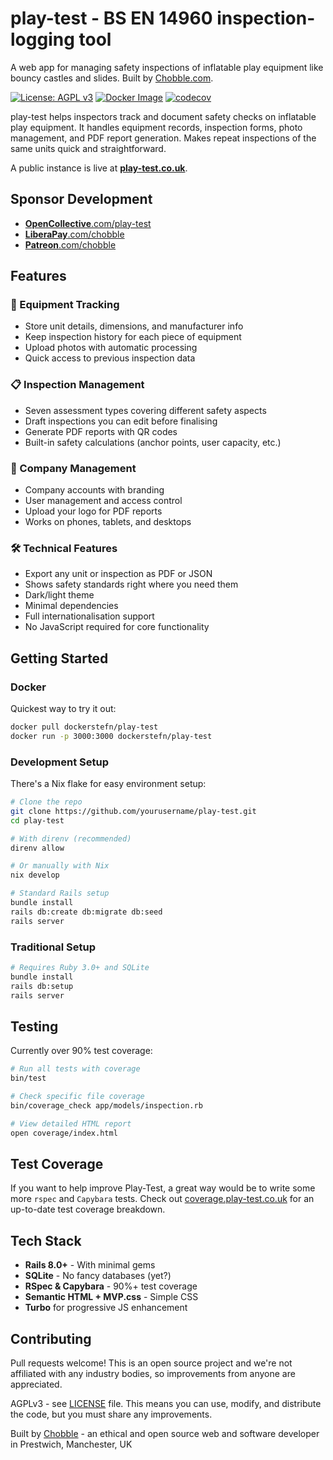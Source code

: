 # play-test - BS EN 14960 inspection-logging tool

A web app for managing safety inspections of inflatable play equipment like bouncy castles and slides. Built by [Chobble.com](https://chobble.com).

[![License: AGPL v3](https://img.shields.io/badge/License-AGPL%20v3-blue.svg)](https://www.gnu.org/licenses/agpl-3.0)
[![Docker Image](https://img.shields.io/badge/docker-dockerstefn%2Fplay--test-blue)](https://hub.docker.com/r/dockerstefn/play-test)
[![codecov](https://codecov.io/gh/chobbledotcom/play-test/branch/main/graph/badge.svg?token=6NY2ZHY4R8)](https://codecov.io/gh/chobbledotcom/play-test)

play-test helps inspectors track and document safety checks on inflatable play equipment. It handles equipment records, inspection forms, photo management, and PDF report generation. Makes repeat inspections of the same units quick and straightforward.

A public instance is live at **[play-test.co.uk](https://play-test.co.uk)**.

## Sponsor Development

- [**OpenCollective**.com/play-test](https://opencollective.com/play-test)
- [**LiberaPay**.com/chobble](https://liberapay.com/chobble/)
- [**Patreon**.com/chobble](https://www.patreon.com/c/Chobble)

## Features

### 🎪 Equipment Tracking

- Store unit details, dimensions, and manufacturer info
- Keep inspection history for each piece of equipment
- Upload photos with automatic processing
- Quick access to previous inspection data

### 📋 Inspection Management

- Seven assessment types covering different safety aspects
- Draft inspections you can edit before finalising
- Generate PDF reports with QR codes
- Built-in safety calculations (anchor points, user capacity, etc.)

### 👥 Company Management

- Company accounts with branding
- User management and access control
- Upload your logo for PDF reports
- Works on phones, tablets, and desktops

### 🛠️ Technical Features

- Export any unit or inspection as PDF or JSON
- Shows safety standards right where you need them
- Dark/light theme
- Minimal dependencies
- Full internationalisation support
- No JavaScript required for core functionality

## Getting Started

### Docker

Quickest way to try it out:

```bash
docker pull dockerstefn/play-test
docker run -p 3000:3000 dockerstefn/play-test
```

### Development Setup

There's a Nix flake for easy environment setup:

```bash
# Clone the repo
git clone https://github.com/yourusername/play-test.git
cd play-test

# With direnv (recommended)
direnv allow

# Or manually with Nix
nix develop

# Standard Rails setup
bundle install
rails db:create db:migrate db:seed
rails server
```

### Traditional Setup

```bash
# Requires Ruby 3.0+ and SQLite
bundle install
rails db:setup
rails server
```

## Testing

Currently over 90% test coverage:

```bash
# Run all tests with coverage
bin/test

# Check specific file coverage
bin/coverage_check app/models/inspection.rb

# View detailed HTML report
open coverage/index.html
```

## Test Coverage

If you want to help improve Play-Test, a great way would be to write some more `rspec` and `Capybara` tests. Check out [coverage.play-test.co.uk](https://coverage.play-test.co.uk/) for an up-to-date test coverage breakdown.

## Tech Stack

- **Rails 8.0+** - With minimal gems
- **SQLite** - No fancy databases (yet?)
- **RSpec & Capybara** - 90%+ test coverage
- **Semantic HTML + MVP.css** - Simple CSS
- **Turbo** for progressive JS enhancement

## Contributing

Pull requests welcome! This is an open source project and we're not affiliated with any industry bodies, so improvements from anyone are appreciated.

AGPLv3 - see [LICENSE](LICENSE) file. This means you can use, modify, and distribute the code, but you must share any improvements.

Built by [Chobble](https://chobble.com) - an ethical and open source web and software developer in Prestwich, Manchester, UK
